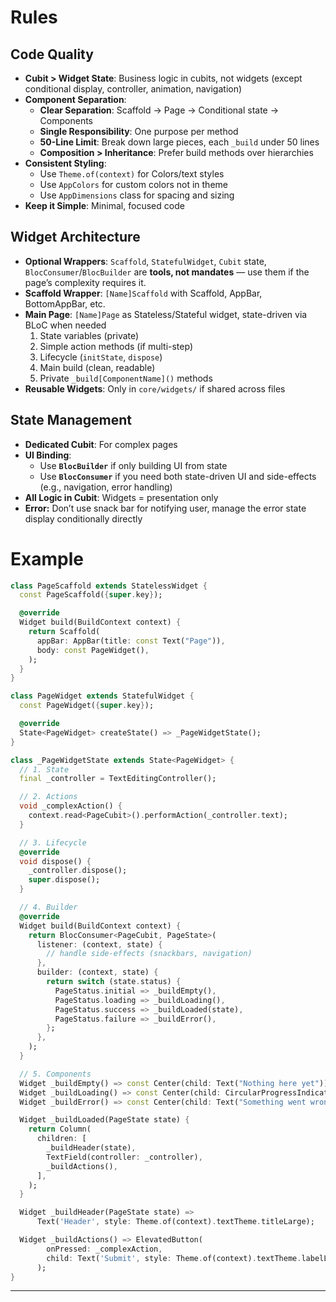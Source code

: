 # Rules

## Code Quality

- **Cubit > Widget State**: Business logic in cubits, not widgets (except conditional display, controller, animation, navigation)
- **Component Separation**:
    - **Clear Separation**: Scaffold → Page → Conditional state → Components
    - **Single Responsibility**: One purpose per method
    - **50-Line Limit**: Break down large pieces, each `_build` under 50 lines
    - **Composition > Inheritance**: Prefer build methods over hierarchies
- **Consistent Styling**:
    - Use `Theme.of(context)` for Colors/text styles
    - Use `AppColors` for custom colors not in theme
    - Use `AppDimensions` class for spacing and sizing
- **Keep it Simple**: Minimal, focused code

## Widget Architecture

- **Optional Wrappers**: `Scaffold`, `StatefulWidget`, `Cubit` state, `BlocConsumer`/`BlocBuilder` are **tools, not mandates** — use them if the page’s complexity requires it.
- **Scaffold Wrapper**: `[Name]Scaffold` with Scaffold, AppBar, BottomAppBar, etc.
- **Main Page**: `[Name]Page` as Stateless/Stateful widget, state-driven via BLoC when needed
    1. State variables (private)
    2. Simple action methods (if multi-step)
    3. Lifecycle (`initState`, `dispose`)
    4. Main build (clean, readable)
    5. Private `_build[ComponentName]()` methods
- **Reusable Widgets**: Only in `core/widgets/` if shared across files

## State Management

- **Dedicated Cubit**: For complex pages
- **UI Binding**:
    - Use **`BlocBuilder`** if only building UI from state
    - Use **`BlocConsumer`** if you need both state-driven UI and side-effects (e.g., navigation, error handling)
- **All Logic in Cubit**: Widgets = presentation only
- **Error:** Don’t use snack bar for notifying user, manage the error state display conditionally directly

# Example

```dart
class PageScaffold extends StatelessWidget {
  const PageScaffold({super.key});

  @override
  Widget build(BuildContext context) {
    return Scaffold(
      appBar: AppBar(title: const Text("Page")),
      body: const PageWidget(),
    );
  }
}

class PageWidget extends StatefulWidget {
  const PageWidget({super.key});

  @override
  State<PageWidget> createState() => _PageWidgetState();
}

class _PageWidgetState extends State<PageWidget> {
  // 1. State
  final _controller = TextEditingController();

  // 2. Actions
  void _complexAction() {
    context.read<PageCubit>().performAction(_controller.text);
  }

  // 3. Lifecycle
  @override
  void dispose() {
    _controller.dispose();
    super.dispose();
  }

  // 4. Builder
  @override
  Widget build(BuildContext context) {
    return BlocConsumer<PageCubit, PageState>(
      listener: (context, state) {
        // handle side-effects (snackbars, navigation)
      },
      builder: (context, state) {
        return switch (state.status) {
          PageStatus.initial => _buildEmpty(),
          PageStatus.loading => _buildLoading(),
          PageStatus.success => _buildLoaded(state),
          PageStatus.failure => _buildError(),
        };
      },
    );
  }

  // 5. Components
  Widget _buildEmpty() => const Center(child: Text("Nothing here yet"));
  Widget _buildLoading() => const Center(child: CircularProgressIndicator());
  Widget _buildError() => const Center(child: Text("Something went wrong"));

  Widget _buildLoaded(PageState state) {
    return Column(
      children: [
        _buildHeader(state),
        TextField(controller: _controller),
        _buildActions(),
      ],
    );
  }

  Widget _buildHeader(PageState state) =>
      Text('Header', style: Theme.of(context).textTheme.titleLarge);

  Widget _buildActions() => ElevatedButton(
        onPressed: _complexAction,
        child: Text('Submit', style: Theme.of(context).textTheme.labelLarge),
      );
}

```

---